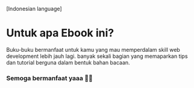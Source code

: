 [Indonesian language]

# Untuk apa Ebook ini?
Buku-buku bermanfaat untuk kamu yang mau memperdalam skill web development lebih jauh lagi.
banyak sekali bagian yang memaparkan tips dan tutorial berguna dalam bentuk bahan bacaan.

### Semoga bermanfaat yaaa 🥰🌻
